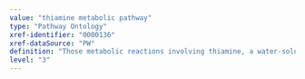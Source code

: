 ```yaml
---
value: "thiamine metabolic pathway"
type: "Pathway Ontology"
xref-identifier: "0000136"
xref-dataSource: "PW"
definition: "Those metabolic reactions involving thiamine, a water-soluble vitamin of the B complex. It is synthesized in bacteria, fungi and plants while animals obtain thiamine from food. Thiamine insufficiency results in a condition called beriberi."
level: "3"
---
```

